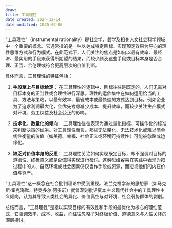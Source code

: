 ```yaml
---
draw:
title: 工具理性
date created: 2024-12-14
date modified: 2025-02-06
---
```


"工具理性"（instrumental rationality）是社会学、哲学及相关人文社会科学领域中一个重要的概念。它通常指的是一种以达成特定目标、实现预定效果为导向的理性思维方式和行为模式。在此范式下，人们关注的焦点是如何以最有效率、最经济、最实用的手段来获得所期望的结果，而较少顾及这些手段或目标本身是否合理、正当、合伦理或符合更高层次的价值判断。

具体而言，工具理性的特征包括：

1. **手段至上与目标给定**：
    在工具理性的逻辑中，目标往往是既定的，人们无需对目标本身的正当性或合理性进行深思。理性的运作集中在如何运用恰当的工具、方法与策略，以最有效率、最省成本或最快速的方式达到目标。例如企业为了追求利润最大化，会优先考虑减少成本、提升效率，而较少关注生产模式对环境、劳工权益及社会公正的影响。
    
2. **技术化、数量化的倾向**：
    工具理性往往表现为通过量化指标、可操作化的标准来判断决策的优劣。对工具理性而言，那些无法量化、无法技术化或难以简单线性衡量的价值（如美德、幸福、社会正义或环境可持续性）可能被忽略或边缘化。
    
3. **缺乏对价值本身的反思**：
    工具理性关注如何实现既定目标，却不强调对目标的道德性、终极意义或是否值得实现进行检讨。这种思维容易在实践中表现为把过程中的人、自然环境或社会因素仅仅当作手段或资源，而忽视他们的内在价值与尊严。
    

"工具理性"这一概念在社会批判理论中受到重视。法兰克福学派的思想家（如马克斯·霍克海默、特奥多尔·阿多诺）就曾深刻批评资本主义现代社会中的工具理性主义倾向，认为其导致人类社会的异化、价值真空与对环境、社会弱势群体的剥削。

总结而言，"工具理性"是指以实现目标的有效性和手段的最优化为核心的理性范式，它强调效率、成本、收益，而往往忽略了对终极价值、道德意义与人性关怀的深层探讨。
